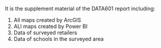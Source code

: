 It is the supplement material of the DATA601 report including:

1. All maps created by ArcGIS
2. ALl maps created by Power BI
3. Data of surveyed retailers 
4. Data of schools in the surveyed area
